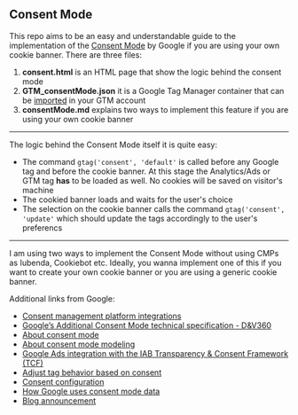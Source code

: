 ﻿## Consent Mode

This repo aims to be an easy and understandable guide to the implementation of the [Consent Mode](https://support.google.com/google-ads/answer/10000067?hl=en) by Google if you are using your own cookie banner.
There are three files:
1. **consent.html** is an HTML page that show the logic behind the consent mode
2. **GTM_consentMode.json** it is a Google Tag Manager container that can be [imported](https://support.google.com/tagmanager/answer/6106997?hl=en#import) in your GTM account
3. **consentMode.md** explains two ways to implement this feature if you are using your own cookie banner
***
The logic behind the Consent Mode itself it is quite easy:
- The command <code>gtag('consent', 'default'</code> is called before any Google tag and before the cookie banner. At this stage the Analytics/Ads or GTM tag **has** to be   loaded as well. No cookies will be saved on visitor's machine
- The cookied banner loads and waits for the user's choice
- The selection on the cookie banner calls the command <code>gtag('consent', 'update'</code> which should update the tags accordingly to the user's preferencs
***
I am using two ways to implement the Consent Mode without using CMPs as Iubenda, Cookiebot etc.
Ideally, you wanna implement one of this if you want to create your own cookie banner or you are using a generic cookie banner.

Additional links from Google:
- [Consent management platform integrations](https://support.google.com/tagmanager/answer/10718549#cmp-integrations)
- [Google’s Additional Consent Mode technical specification - D&V360](https://support.google.com/displayvideo/answer/9681920?hl=en)
- [About consent mode](https://support.google.com/google-ads/answer/10000067?hl=en)
- [About consent mode modeling](https://support.google.com/google-ads/answer/10548233?hl=en&ref_topic=3119145)
- [Google Ads integration with the IAB Transparency & Consent Framework (TCF)](https://support.google.com/google-ads/answer/10021549)
- [Adjust tag behavior based on consent](https://developers.google.com/gtagjs/devguide/consent)
- [Consent configuration](https://support.google.com/tagmanager/answer/10718549)
- [How Google uses consent mode data](https://support.google.com/google-ads/answer/10031513)
- [Blog announcement](https://blog.google/products/marketingplatform/360/measure-conversions-while-respecting-user-consent-choices/)
